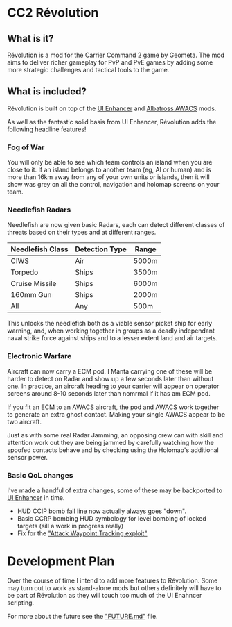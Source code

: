 # CC2 Révolution 

## What is it?

Révolution is a mod for the Carrier Command 2 game by Geometa. The mod
aims to deliver richer gameplay for PvP and PvE games by adding some
more strategic challenges and tactical tools to the game.

## What is included?

Révolution is built on top of the [UI Enhancer](https://steamcommunity.com/sharedfiles/filedetails/?id=2761300794) 
and [Albatross AWACS](https://steamcommunity.com/sharedfiles/filedetails/?id=2892401880) mods.

As well as the fantastic solid basis from UI Enhancer, Révolution adds the following headline features!

### Fog of War

You will only be able to see which team controls an island when you are close to it. If an island belongs to another 
team (eg, AI or human) and is more than 16km away from any of your own units or islands, then it will show was grey on
all the control, navigation and holomap screens on your team.

### Needlefish Radars

Needlefish are now given basic Radars, each can detect different classes of threats based on their types and at
different ranges.

| Needlefish Class | Detection Type | Range |
|------------------|----------------|-------|
| CIWS             | Air            | 5000m |
| Torpedo          | Ships          | 3500m |
| Cruise Missile   | Ships          | 6000m |
| 160mm Gun        | Ships          | 2000m |
| All              | Any            |  500m |

This unlocks the needlefish both as a viable sensor picket ship for early warning, and, when working together in
groups as a deadly independant naval strike force against ships and to a lesser extent land and air targets.

### Electronic Warfare

Aircraft can now carry a ECM pod. I Manta carrying one of these will be harder to detect on Radar and 
show up a few seconds later than without one.  In practice, an aircraft heading to your carrier will appear on
operator screens around 8-10 seconds later than nomrmal if it has am ECM pod.

If you fit an ECM to an AWACS aircraft, the pod and AWACS work together to generate an extra ghost contact. Making
your single AWACS appear to be two aircraft.

Just as with some real Radar Jamming, an opposing crew can with skill and attention work out they are being jammed
by carefully watching how the spoofed contacts behave and by checking using the Holomap's additional sensor power.

### Basic QoL changes

I've made a handful of extra changes, some of these may be backported to [UI Enhancer](https://github.com/Quantx/CC2-UI-Enhancer/) in time.

* HUD CCIP bomb fall line now actually always goes "down".
* Basic CCRP bombing HUD symbology for level bombing of locked targets (sill a work in progress really)
* Fix for the ["Attack Waypoint Tracking exploit"](https://github.com/Quantx/CC2-UI-Enhancer/commit/33ba2dace04e2cb90b787fd4c8d9d94ac5920469) 

# Development Plan

Over the course of time I intend to add more features to Révolution.  Some may turn out to work as stand-alone mods
but others definitely will have to be part of Révolution as they will touch too much of the UI Enahncer scripting.

For more about the future see the ["FUTURE.md"](FUTURE.md) file.